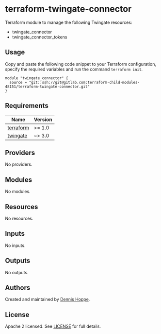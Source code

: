 # terraform-twingate-connector

Terraform module to manage the following Twingate resources:

* twingate_connector
* twingate_connector_tokens

## Usage

Copy and paste the following code snippet to your Terraform configuration,
specify the required variables and run the command `terraform init`.

```hcl
module "twingate_connector" {
  source = "git::ssh://git@gitlab.com:terraform-child-modules-48151/terraform-twingate-connector.git"
}
```

<!-- BEGIN_TF_DOCS -->
## Requirements

| Name | Version |
|------|---------|
| <a name="requirement_terraform"></a> [terraform](#requirement\_terraform) | >= 1.0 |
| <a name="requirement_twingate"></a> [twingate](#requirement\_twingate) | ~> 3.0 |

## Providers

No providers.

## Modules

No modules.

## Resources

No resources.

## Inputs

No inputs.

## Outputs

No outputs.
<!-- END_TF_DOCS -->

## Authors

Created and maintained by [Dennis Hoppe](https://gitlab.com/dhoppeIT).

## License

Apache 2 licensed. See [LICENSE](LICENSE) for full details.
